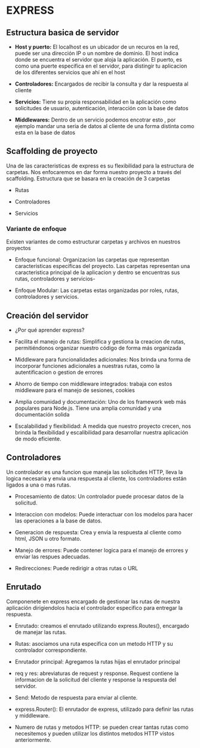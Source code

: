 # EXPRESS

## Estructura basica de servidor
- **Host y puerto:** El localhost es un ubicador de un recuros en la red, puede ser una dirección IP o un nombre de dominio.
El host indica donde se encuentra el servidor que aloja la aplicación.
El puerto, es como una puerte especifica en el servidor, para distingir tu aplicacion de los diferentes servicios que ahí en el host

- **Controladores:** Encargados de recibir la consulta y dar la respuesta al cliente

- **Servicios:** Tiene su propia responsabilidad en la aplicación como solicitudes de usuario, autenticación, interacción con la base de datos

- **Middlewares:** Dentro de un servicio podemos encotrar esto , por ejemplo mandar una seria de datos al cliente de una forma distinta como esta en la base de datos

## Scaffolding de proyecto
Una de las caracteristicas de express es su flexibilidad para la estructura de carpetas.
Nos enfocaremos en dar forma nuestro proyecto a través del scaffolding. Estructura que se basara en la creación de 3 carpetas

- Rutas

- Controladores

- Servicios

### Variante de enfoque
Existen variantes de como estructurar carpetas y archivos en nuestros proyectos

- Enfoque funcional: Organizacion las carpetas que representan caracteristicas especificas del proyecto. Las carpetas representan una caracteristica principal de la aplicacion y dentro se encuentras sus rutas, controladores y servicios-

- Enfoque Modular: Las carpetas estas organizadas por roles, rutas, controladores y servicios.


## Creación del servidor

+ ¿Por qué aprender express?

- Facilita el manejo de rutas: Simplifica y gestiona la creacion de rutas, permitiéndonos organizar nuestro código de forma más organizada

- Middleware para funcionalidades adicionales: Nos brinda una forma de incorporar funciones adicionales a nuestras rutas, como la autentificacion o gestion de errores

- Ahorro de tiempo con middleware integrados: trabaja con estos middleware para el manejo de sesiones, cookies

- Amplia comunidad y documentación: Uno de los framework web más populares para Node.js. Tiene una amplia comunidad y una documentación solida

- Escalabilidad y flexibilidad: A medida que nuestro proyecto crecen, nos brinda la flexibilidad y escalibilidad para desarrollar nuestra aplicación de modo eficiente.


## Controladores

Un controlador es una funcion que maneja las solicitudes  HTTP, lleva la logica necesaria y envia una respuesta al cliente, los controladores están ligados a una o mas rutas.

- Procesamiento de datos: Un controlador puede procesar datos de la solicitud.

- Interaccion con modelos: Puede interactuar con los modelos para hacer las operaciones a la base de datos.

- Generacion de respuesta: Crea y envia la respuesta al cliente como html, JSON u otro formato.

- Manejo de errores: Puede contener logica para el manejo de errores y enviar las respues adecuadas.

- Redirecciones: Puede redirigir a otras rutas o URL

## Enrutado
Componenete en express encargado de gestionar las rutas de nuestra aplicación dirigiendolos hacia el controlador especifico para entregar la respuesta.

- Enrutado: creamos el enrutado utilizando express.Routes(), encargado de manejar las rutas.

- Rutas: asociamos una ruta especifica con un metodo HTTP y su controlador correspondiente.

- Enrutador principal: Agregamos la rutas hijas el enrutador principal

- req y res: abreviaturas de request y response. Request contiene la informacion de la solicitud del cliente y response la respuesta del servidor.

- Send: Metodo de respuesta para enviar al cliente.

- express.Router(): El enrutador de express, utilizado para definir las rutas y middleware.

- Numero de rutas y metodos HTTP: se pueden crear tantas rutas como necesitemos y pueden utilizar los distintos metodos HTTP vistos anteriormente.
